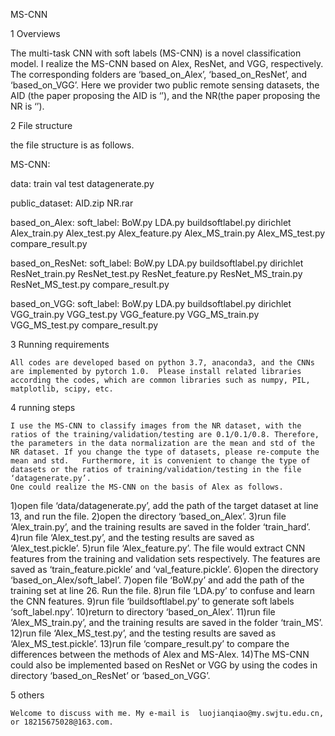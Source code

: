 MS-CNN

1 Overviews

The multi-task CNN with soft labels (MS-CNN) is a novel classification model. I realize the MS-CNN based on  Alex, ResNet, and VGG, respectively. The corresponding folders are ‘based_on_Alex’, ‘based_on_ResNet’, and ‘based_on_VGG’. Here we provider two public remote sensing datasets, the AID (the paper proposing the AID is ‘’), and the NR(the paper proposing the NR is ‘’).



2 File structure

the file structure is as follows.

MS-CNN:
  
  data:
      train
		  val
		  test
		  datagenerate.py
  
  public_dataset:
      AID.zip
  		NR.rar
 
 based_on_Alex:
      soft_label:
				    BoW.py
				    LDA.py
				    buildsoftlabel.py
				    dirichlet
		  Alex_train.py
		  Alex_test.py
		  Alex_feature.py
		  Alex_MS_train.py
		  Alex_MS_test.py
		  compare_result.py
	
  based_on_ResNet:
		  soft_label:
				    BoW.py
				    LDA.py
				    buildsoftlabel.py
				    dirichlet
		  ResNet_train.py
		  ResNet_test.py
		  ResNet_feature.py
		  ResNet_MS_train.py
		  ResNet_MS_test.py
		  compare_result.py
	
  based_on_VGG:
		  soft_label:
				    BoW.py
				    LDA.py
				    buildsoftlabel.py
				    dirichlet
		  VGG_train.py
		  VGG_test.py
		  VGG_feature.py
		  VGG_MS_train.py
		  VGG_MS_test.py
		  compare_result.py
      
      
3 Running requirements

    All codes are developed based on python 3.7, anaconda3, and the CNNs are implemented by pytorch 1.0.  Please install related libraries according the codes, which are common libraries such as numpy, PIL, matplotlib, scipy, etc.
    

4 running steps

    I use the MS-CNN to classify images from the NR dataset, with the ratios of the training/validation/testing are 0.1/0.1/0.8. Therefore, the parameters in the data normalization are the mean and std of the NR dataset. If you change the type of datasets, please re-compute the mean and std.   Furthermore, it is convenient to change the type of datasets or the ratios of training/validation/testing in the file ‘datagenerate.py’. 
    One could realize the MS-CNN on the basis of Alex as follows.
    
1)open file ‘data/datagenerate.py’, add the path of the target dataset at line 13, and run the file.
2)open the directory ‘based_on_Alex’.
3)run file ‘Alex_train.py’, and the training results are saved in the folder ‘train_hard’.
4)run file ‘Alex_test.py’, and the testing results are saved as ‘Alex_test.pickle’.
5)run file ‘Alex_feature.py’. The file would extract CNN features from the training and validation sets respectively. The features are saved as ‘train_feature.pickle’ and ‘val_feature.pickle’.
6)open the directory ‘based_on_Alex/soft_label’.
7)open file ‘BoW.py’ and add the path of the training set at line 26. Run the file.
8)run file ‘LDA.py’ to confuse and learn the CNN features.
9)run file ‘buildsoftlabel.py’ to generate soft labels ‘soft_label.npy’.
10)return to directory ‘based_on_Alex’.
11)run file ‘Alex_MS_train.py’, and the training results are saved in the folder ‘train_MS’.
12)run file ‘Alex_MS_test.py’, and the testing results are saved as ‘Alex_MS_test.pickle’.
13)run file ‘compare_result.py’ to compare the differences between the methods of Alex and MS-Alex.
14)The MS-CNN could also be implemented based on ResNet or VGG by using the codes in directory ‘based_on_ResNet’ or ‘based_on_VGG’.


5 others

    Welcome to discuss with me. My e-mail is  luojianqiao@my.swjtu.edu.cn, or 18215675028@163.com.
    
    
  
  
  
